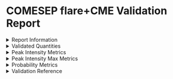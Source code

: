 # COMESEP flare+CME  Validation Report

<style>
    .red {
            background-color: #fad5d2;
        }
    .green {
           background-color: #89d99e;
        }
</style>
<details>
<summary>Report Information</summary>

Date of Report: 2023-10-24t10:10:15<br>Report generated by sep-validation > validation.py<br>This code may be publicly accessed at: [https://github.com/ktindiana/sphinxval](https://github.com/ktindiana/sphinxval)
</details>
<details>
<summary>Validated Quantities</summary>

This model was validated for the following quantities. If the model does not make predictions for any of these quantities, they will not be included in the report.

* Peak Intensity
* Peak Intensity Max
* Probability
</details>
<details>
<summary>Peak Intensity Metrics</summary>

<blockquote>

<details>
<summary>> 10 MeV</summary>

<blockquote>

<details>
<summary>Thresholds Applied</summary>

* Energy Channel: > 10 MeV
* Observations Threshold: 10 pfu
* Predictions Threshold: 10 pfu
</details>
<details>
<summary>Validation Info</summary>

Instruments and SEP events used in validation<br>n = 23<br>...

| Observatory             | Prediction Window Start   | Prediction Window End   |   Observations |   Predictions |
|:------------------------|:--------------------------|:------------------------|---------------:|--------------:|
| GOES-13                 | 2011-03-07 20:22:00       | 2011-03-09 20:12:00     |        48.362  |      52.4807  |
| GOES-13                 | 2011-06-07 06:51:00       | 2011-06-09 06:41:00     |        46.639  |      46.7735  |
| GOES-13                 | 2011-08-04 04:07:00       | 2011-08-06 03:57:00     |        69.315  |      74.131   |
| GOES-13                 | 2011-08-09 08:15:00       | 2011-08-11 08:05:00     |        24.754  |     218.776   |
| GOES-13                 | 2012-01-23 04:09:00       | 2012-01-25 03:59:00     |      3195.2    |      52.4807  |
| GOES-13                 | 2012-01-27 18:47:00       | 2012-01-29 18:37:00     |       760.37   |     933.254   |
| GOES-13                 | 2012-03-07 00:34:00       | 2012-03-09 00:24:00     |      1690.5    |     933.254   |
| GOES-13                 | 2012-03-13 17:51:00       | 2012-03-15 17:41:00     |       468.77   |      74.131   |
| GOES-13                 | 2012-05-17 01:57:00       | 2012-05-19 01:47:00     |       255.44   |      74.131   |
| GOES-13,GOES-13         | 2012-07-06 23:18:00       | 2012-07-08 23:08:00     |        25.241  |     218.776   |
| GOES-13                 | 2012-07-12 16:59:00       | 2012-07-14 16:49:00     |        83.893  |      64.5654  |
| GOES-13                 | 2013-04-11 07:26:00       | 2013-04-13 07:16:00     |       113.55   |       9.12011 |
| GOES-15                 | 2013-05-22 13:48:00       | 2013-05-24 13:38:00     |      1413      |      74.131   |
| GOES-13,GOES-13         | 2014-01-07 18:42:00       | 2014-01-09 18:32:00     |       750.4    |     218.776   |
| GOES-13                 | 2014-02-25 00:59:00       | 2014-02-27 00:49:00     |        22.942  |     933.254   |
| GOES-13                 | 2014-04-18 13:13:00       | 2014-04-20 13:03:00     |        38.52   |      74.131   |
| GOES-13,GOES-13         | 2014-09-10 17:55:00       | 2014-09-12 17:45:00     |        26.213  |     218.776   |
| GOES-13                 | 2017-07-14 02:19:00       | 2017-07-16 02:09:00     |        11.339  |      46.7735  |
| GOES-13,GOES-13,GOES-13 | 2017-09-04 20:43:00       | 2017-09-06 20:33:00     |        96.978  |      74.131   |
| GOES-13                 | 2017-09-10 16:16:00       | 2017-09-12 16:06:00     |      1031.1    |     933.254   |
| GOES-16                 | 2021-10-28 15:45:00       | 2021-10-30 15:35:00     |        21.6428 |     218.776   |
| GOES-16                 | 2022-03-28 11:39:00       | 2022-03-30 11:29:00     |        18.6834 |       9.12011 |
| GOES-16                 | 2022-04-02 14:05:00       | 2022-04-04 13:55:00     |        32.1827 |      74.131   |
</details>
<details>
<summary>Metrics</summary>

Metrics for $log_{10}$(model) - $log_{10}$(Observations).<br>Positive values indicate model overprediction.<br>Negative values indicate model underprediction.<br>r_lin and r_log indicate the pearson's correlation coefficient calculated using values or $log_{10}$(values), respectively.
|                                            Metric|                       Value                      |
|:------------------------------------------------:|:------------------------------------------------:|
|                           Linear Regression Slope|                       0.10                       |
|                     Linear Regression y-intercept|                      200.04                      |
|          Pearson Correlation Coefficient (Linear)|                       0.23                       |
|             Pearson Correlation Coefficient (Log)|                       0.27                       |
|         Spearman Correlation Coefficient (Linear)|                                                  |
|            Spearman Correlation Coefficient (Log)|                                                  |
|                                   Mean Error (ME)|                      -200.78                     |
|                               Median Error (MedE)|                       0.13                       |
|                              Mean Log Error (MLE)|                       -0.00                      |
|                          Median Log Error (MedLE)|                       0.00                       |
|                         Mean Absolute Error (MAE)|                      373.17                      |
|                     Median Absolute Error (MedAE)|                      172.88                      |
|                    Mean Absolute Log Error (MALE)|                       0.60                       |
|                Median Absolute Log Error (MedALE)|                       0.54                       |
|             Mean Absolute Percentage Error (MAPE)|                       3.65                       |
|                               Mean Accuracy Ratio|                                                  |
|                     Root Mean Square Error (RMSE)|                      773.17                      |
|                Root Mean Square Log Error (RMSLE)|                       0.79                       |
|                  Median Symmetric Accuracy (MdSA)|                                                  |
|

</details>
<details>
<summary>Plot: Correlation</summary>

![](C:/Users/lstegema/OneDrive - NASA/Documents/sphinx/code/sphinxval/output/plots/Correlation_peak_intensity_COMESEP flare+CME _min.10.0.max.-1.0.units.MeV_threshold_10.pdf)

</details>
</blockquote>
</details>

</blockquote>
</details>

<details>
<summary>Peak Intensity Max Metrics</summary>

<blockquote>

<details>
<summary>> 10 MeV</summary>

<blockquote>

<details>
<summary>Thresholds Applied</summary>

* Energy Channel: > 10 MeV
* Observations Threshold: 10 pfu
* Predictions Threshold: 10 pfu
</details>
<details>
<summary>Validation Info</summary>

Instruments and SEP events used in validation<br>n = 23<br>...

| Observatory             | Prediction Window Start   | Prediction Window End   |   Observed SEP Peak Intensity Max (Max Flux) |   Predicted SEP Peak Intensity Max (Max Flux) |
|:------------------------|:--------------------------|:------------------------|---------------------------------------------:|----------------------------------------------:|
| GOES-13                 | 2011-03-07 20:22:00       | 2011-03-09 20:12:00     |                                      50.386  |                                      52.4807  |
| GOES-13                 | 2011-06-07 06:51:00       | 2011-06-09 06:41:00     |                                      72.866  |                                      46.7735  |
| GOES-13                 | 2011-08-04 04:07:00       | 2011-08-06 03:57:00     |                                      96.379  |                                      74.131   |
| GOES-13                 | 2011-08-09 08:15:00       | 2011-08-11 08:05:00     |                                      26.919  |                                     218.776   |
| GOES-13                 | 2012-01-23 04:09:00       | 2012-01-25 03:59:00     |                                    6314.1    |                                      52.4807  |
| GOES-13                 | 2012-01-27 18:47:00       | 2012-01-29 18:37:00     |                                     795.55   |                                     933.254   |
| GOES-13                 | 2012-03-07 00:34:00       | 2012-03-09 00:24:00     |                                    6529.8    |                                     933.254   |
| GOES-13                 | 2012-03-13 17:51:00       | 2012-03-15 17:41:00     |                                     468.77   |                                      74.131   |
| GOES-13                 | 2012-05-17 01:57:00       | 2012-05-19 01:47:00     |                                     255.44   |                                      74.131   |
| GOES-13,GOES-13         | 2012-07-06 23:18:00       | 2012-07-08 23:08:00     |                                      25.241  |                                     218.776   |
| GOES-13                 | 2012-07-12 16:59:00       | 2012-07-14 16:49:00     |                                      96.08   |                                      64.5654  |
| GOES-13                 | 2013-04-11 07:26:00       | 2013-04-13 07:16:00     |                                     113.55   |                                       9.12011 |
| GOES-15                 | 2013-05-22 13:48:00       | 2013-05-24 13:38:00     |                                    1655.4    |                                      74.131   |
| GOES-13,GOES-13         | 2014-01-07 18:42:00       | 2014-01-09 18:32:00     |                                    1026.1    |                                     218.776   |
| GOES-13                 | 2014-02-25 00:59:00       | 2014-02-27 00:49:00     |                                     102.64   |                                     933.254   |
| GOES-13                 | 2014-04-18 13:13:00       | 2014-04-20 13:03:00     |                                      58.47   |                                      74.131   |
| GOES-13,GOES-13         | 2014-09-10 17:55:00       | 2014-09-12 17:45:00     |                                     126.09   |                                     218.776   |
| GOES-13                 | 2017-07-14 02:19:00       | 2017-07-16 02:09:00     |                                      22.374  |                                      46.7735  |
| GOES-13,GOES-13,GOES-13 | 2017-09-04 20:43:00       | 2017-09-06 20:33:00     |                                     210.19   |                                      74.131   |
| GOES-13                 | 2017-09-10 16:16:00       | 2017-09-12 16:06:00     |                                    1493.5    |                                     933.254   |
| GOES-16                 | 2021-10-28 15:45:00       | 2021-10-30 15:35:00     |                                      28.9508 |                                     218.776   |
| GOES-16                 | 2022-03-28 11:39:00       | 2022-03-30 11:29:00     |                                      18.6834 |                                       9.12011 |
| GOES-16                 | 2022-04-02 14:05:00       | 2022-04-04 13:55:00     |                                      32.1827 |                                      74.131   |
</details>
<details>
<summary>Metrics</summary>

Metrics for $log_{10}$(model) - $log_{10}$(Observations).<br>Positive values indicate model overprediction.<br>Negative values indicate model underprediction.<br>r_lin and r_log indicate the pearson's correlation coefficient calculated using values or $log_{10}$(values), respectively.
|                                            Metric|                       Value                      |
|:------------------------------------------------:|:------------------------------------------------:|
|                           Linear Regression Slope|                       0.06                       |
|                     Linear Regression y-intercept|                      193.74                      |
|          Pearson Correlation Coefficient (Linear)|                       0.33                       |
|             Pearson Correlation Coefficient (Log)|                       0.38                       |
|         Spearman Correlation Coefficient (Linear)|                                                  |
|            Spearman Correlation Coefficient (Log)|                                                  |
|                                   Mean Error (ME)|                      -608.37                     |
|                               Median Error (MedE)|                      -22.25                      |
|                              Mean Log Error (MLE)|                       -0.18                      |
|                          Median Log Error (MedLE)|                       -0.17                      |
|                         Mean Absolute Error (MAE)|                      757.97                      |
|                     Median Absolute Error (MedAE)|                      137.70                      |
|                    Mean Absolute Log Error (MALE)|                       0.59                       |
|                Median Absolute Log Error (MedALE)|                       0.45                       |
|             Mean Absolute Percentage Error (MAPE)|                       1.81                       |
|                               Mean Accuracy Ratio|                                                  |
|                     Root Mean Square Error (RMSE)|                    1.8063e+03                    |
|                Root Mean Square Log Error (RMSLE)|                       0.77                       |
|                  Median Symmetric Accuracy (MdSA)|                                                  |
|

</details>
<details>
<summary>Plot: Correlation</summary>

![](C:/Users/lstegema/OneDrive - NASA/Documents/sphinx/code/sphinxval/output/plots/Correlation_peak_intensity_max_COMESEP flare+CME _min.10.0.max.-1.0.units.MeV_threshold_10.pdf)

</details>
</blockquote>
</details>

</blockquote>
</details>

<details>
<summary>Probability Metrics</summary>

<blockquote>

<details>
<summary>> 10 MeV</summary>

<blockquote>

<details>
<summary>Thresholds Applied</summary>

* Energy Channel: > 10 MeV
* Observations Threshold: 10 pfu
* Predictions Threshold: 10 pfu
</details>
<details>
<summary>Validation Info</summary>

Instruments and SEP events used in validation<br>n = 50<br>...

| Observatory             | Prediction Window Start   | Prediction Window End   |   Observations |   Predictions |
|:------------------------|:--------------------------|:------------------------|---------------:|--------------:|
| GOES-13                 | 2011-03-07 20:22:00       | 2011-03-09 20:12:00     |              1 |         0.667 |
| GOES-13                 | 2011-05-09 21:09:00       | 2011-05-11 20:59:00     |              0 |         0     |
| GOES-13                 | 2011-06-07 06:51:00       | 2011-06-09 06:41:00     |              1 |         0.667 |
| GOES-13                 | 2011-08-04 04:07:00       | 2011-08-06 03:57:00     |              1 |         0.824 |
| GOES-13                 | 2011-08-09 08:15:00       | 2011-08-11 08:05:00     |              1 |         0.794 |
| GOES-13                 | 2012-01-23 04:09:00       | 2012-01-25 03:59:00     |              1 |         0.824 |
| GOES-13                 | 2012-01-27 18:47:00       | 2012-01-29 18:37:00     |              1 |         0.794 |
| GOES-13,GOES-13         | 2012-03-04 11:02:00       | 2012-03-06 10:52:00     |              0 |         0.261 |
| GOES-13                 | 2012-03-05 04:15:00       | 2012-03-07 04:05:00     |              0 |         0.25  |
| GOES-13                 | 2012-03-07 00:34:00       | 2012-03-09 00:24:00     |              1 |         0.25  |
| GOES-13                 | 2012-03-13 17:51:00       | 2012-03-15 17:41:00     |              1 |         0.824 |
| GOES-13                 | 2012-05-17 01:57:00       | 2012-05-19 01:47:00     |              1 |         0.824 |
| GOES-13,GOES-13         | 2012-06-13 13:27:00       | 2012-06-15 13:17:00     |              0 |         0     |
| GOES-13                 | 2012-06-29 09:30:00       | 2012-07-01 09:20:00     |              0 |         0.018 |
| GOES-13,GOES-13         | 2012-07-06 23:18:00       | 2012-07-08 23:08:00     |              1 |         0.794 |
| GOES-13                 | 2012-07-12 16:59:00       | 2012-07-14 16:49:00     |              1 |         0.794 |
| GOES-13                 | 2012-09-28 00:07:00       | 2012-09-29 23:57:00     |              1 |         0     |
| GOES-13                 | 2013-04-11 07:26:00       | 2013-04-13 07:16:00     |              1 |         0.474 |
| GOES-15                 | 2013-05-22 13:48:00       | 2013-05-24 13:38:00     |              1 |         0.824 |
| GOES-15                 | 2013-06-07 22:59:00       | 2013-06-09 22:49:00     |              0 |         0.286 |
| GOES-13,GOES-13         | 2013-06-28 02:09:00       | 2013-06-30 01:59:00     |              0 |         0     |
| GOES-13                 | 2013-09-29 23:49:00       | 2013-10-01 23:39:00     |              1 |         0     |
| GOES-13,GOES-13         | 2014-01-07 18:42:00       | 2014-01-09 18:32:00     |              1 |         0.794 |
| GOES-13                 | 2014-02-25 00:59:00       | 2014-02-27 00:49:00     |              1 |         0.25  |
| GOES-13                 | 2014-04-18 13:13:00       | 2014-04-20 13:03:00     |              1 |         0.824 |
| GOES-13                 | 2014-08-01 18:22:00       | 2014-08-03 18:12:00     |              0 |         0.261 |
| GOES-13,GOES-13         | 2014-09-10 17:55:00       | 2014-09-12 17:45:00     |              1 |         0.25  |
| GOES-13                 | 2014-10-24 07:58:00       | 2014-10-26 07:48:00     |              0 |         0.286 |
| GOES-15                 | 2014-11-06 03:56:00       | 2014-11-08 03:46:00     |              0 |         0.125 |
| GOES-15                 | 2014-11-07 17:36:00       | 2014-11-09 17:26:00     |              0 |         0.2   |
| GOES-15                 | 2014-12-17 05:01:00       | 2014-12-19 04:51:00     |              0 |         0.474 |
| GOES-15,GOES-15         | 2014-12-18 22:08:00       | 2014-12-20 21:58:00     |              0 |         0.474 |
| GOES-13                 | 2015-03-10 00:03:00       | 2015-03-11 23:53:00     |              0 |         0.474 |
| GOES-13                 | 2015-10-29 01:35:00       | 2015-10-31 01:25:00     |              1 |         0     |
| GOES-13                 | 2016-07-23 05:26:00       | 2016-07-25 05:16:00     |              0 |         0.286 |
| GOES-13                 | 2017-07-14 02:19:00       | 2017-07-16 02:09:00     |              1 |         0.667 |
| GOES-13,GOES-13,GOES-13 | 2017-09-04 20:43:00       | 2017-09-06 20:33:00     |              1 |         0.824 |
| GOES-13                 | 2017-09-10 16:16:00       | 2017-09-12 16:06:00     |              1 |         0.794 |
| GOES-16                 | 2021-05-28 23:23:00       | 2021-05-30 23:13:00     |              1 |         0     |
| GOES-16                 | 2021-10-28 15:45:00       | 2021-10-30 15:35:00     |              1 |         0.794 |
| GOES-16                 | 2021-11-01 01:55:00       | 2021-11-03 01:45:00     |              0 |         0.2   |
| GOES-16                 | 2021-11-02 03:01:00       | 2021-11-04 02:51:00     |              0 |         0.261 |
| GOES-16,GOES-16         | 2022-01-18 17:54:00       | 2022-01-20 17:44:00     |              0 |         0.571 |
| GOES-16                 | 2022-01-20 06:11:00       | 2022-01-22 06:01:00     |              1 |         0     |
| GOES-16                 | 2022-03-28 11:39:00       | 2022-03-30 11:29:00     |              1 |         0.824 |
| GOES-16                 | 2022-04-02 14:05:00       | 2022-04-04 13:55:00     |              1 |         0.667 |
| GOES-16                 | 2022-04-17 03:44:00       | 2022-04-19 03:34:00     |              0 |         0.2   |
| GOES-16                 | 2022-04-20 04:07:00       | 2022-04-22 03:57:00     |              0 |         0.833 |
| GOES-16                 | 2022-04-29 07:40:00       | 2022-05-01 07:30:00     |              0 |         0.571 |
| GOES-16                 | 2022-05-25 18:34:00       | 2022-05-27 18:24:00     |              0 |         0.667 |
</details>
<details>
<summary>Metrics</summary>

Metrics for $log_{10}$(Model) - $log_{10}$(Observations).<br>Positive values indicate model overprediction.<br>Negative values indicate model underprediction.<br>r_lin and r_log indicate the pearson's correlation coefficient calculated using values or $log_{10}$(values), respectively.
|                                            Metric|                       Value                      |
|:------------------------------------------------:|:------------------------------------------------:|
|                                       Brier Score|                       0.22                       |
|                                 Brier Skill Score|                                                  |
|                    Linear Correlation Coefficient|                                                  |
|                Rank Order Correlation Coefficient|                                                  |
|

</details>
<details>
<summary>Plot: None</summary>

No image files found.

</details>
</blockquote>
</details>

</blockquote>
</details>

<details>
<summary>Validation Reference</summary>

<blockquote>

<details>
<summary>Metrics</summary>


| Name                             | Attribute      | Range         |    Perfect Score |
|:---------------------------------|:---------------|:--------------|-----------------:|
| Percent Correct                  | Accuracy       | 0 to 1        |                1 |
| Bias                             | Bias           | 0 to infinity |                1 |
| Hit Rate                         | Discrimination | 0 to 1        |                1 |
| False Alarm Rate                 | Discrimination | 0 to 1        |                0 |
| Frequency of Misses              | Discrimination | 0 to 1        |                0 |
| Probability of Correct Negatives | Discrimination | 0 to 1        |                1 |
| Frequency of Hits                | Resolution     | 0 to 1        |                1 |
| False Alarm Ratio                | Resolution     | 0 to 1        |                1 |
| Detection Failure Ratio          | Resolution     | 0 to 1        |                0 |
| Frequency of Correct Negatives   | Resolution     | 0 to 1        |                1 |
| Threat Score                     | Accuracy       | 0 to 1        |                1 |
| Odds Ratio                       | Accuracy       | 0 to infinity |              inf |
</details>
<details>
<summary>Skill Scores</summary>


| Name                                                | Attribute   | Range                 |   Perfect Score |
|:----------------------------------------------------|:------------|:----------------------|----------------:|
| True Skill Score                                    | Score       | -1 to 1               |               1 |
| Heidke Skill Score                                  | Score       | -1 to 1               |               1 |
| Odds Ratio Skill Score                              | Score       | -1 to 1               |               1 |
| Relative Operating Characteristic Skill Score (RSS) | RSS         | 0 to 1                |               1 |
| Mean Percentage Error                               | Error       | -infinity to infinity |               0 |
| Mean Absolute Percentage Error                      | Error       | 0 to infinity         |               0 |
</details>
</blockquote>
</details>

